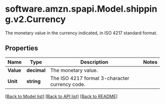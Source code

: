 # software.amzn.spapi.Model.shipping.v2.Currency
The monetary value in the currency indicated, in ISO 4217 standard format.

## Properties

Name | Type | Description | Notes
------------ | ------------- | ------------- | -------------
**Value** | **decimal** | The monetary value. | 
**Unit** | **string** | The ISO 4217 format 3-character currency code. | 

[[Back to Model list]](../README.md#documentation-for-models) [[Back to API list]](../README.md#documentation-for-api-endpoints) [[Back to README]](../README.md)

